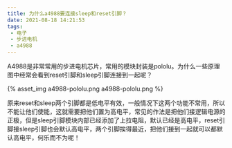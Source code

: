 ```yaml
---
title: 为什么a4988要连接sleep和reset引脚？
date: 2021-08-18 14:21:53
tags:
 - 电子
 - 步进电机
 - a4988
---
```


  A4988是非常常用的步进电机芯片，常用的模块封装是pololu。为什么一些原理图中经常会看到reset引脚和sleep引脚连接到一起呢？

  {% asset_img a4988-pololu.png a4988-pololu.png %}

  <!-- more -->

  原来reset和sleep两个引脚都是低电平有效，一般情况下这两个功能不常用，所以不能让他们使能，这就需要把他们置为高电平，常见的作法是把他们接逻辑电源的正极，但是sleep引脚模块内部已经添加了上拉电阻，默认已经是高电平，reset引脚接sleep引脚也会默认高电平，两个引脚挨得最近，把他们接到一起就可以都默认高电平，何乐而不为呢！